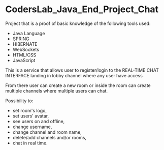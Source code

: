 # CodersLab_Java_End_Project_Chat

Project that is a proof of basic knowledge of the following tools used:
* Java Language
* SPRING
* HIBERNATE
* WebSockets
* HTML/CSS
* JavaScript

This is a service that allows user to register/login to the REAL-TIME CHAT INTERFACE landing in lobby channel where any user have access

From there user can create a new room or inside the room can create multiple channels where multiple users can chat.

Possibility to:
* set room's logo,
* set users' avatar,
* see users on and offline,
* change username,
* change channel and room name,
* delete/add channels and/or rooms,
* chat in real time.
